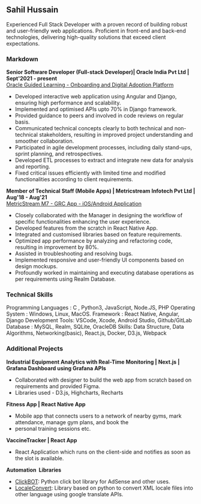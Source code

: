 ## Sahil Hussain

Experienced Full Stack Developer with a proven record of building robust and user-friendly web applications. 
Proficient in front-end and back-end technologies, delivering high-quality solutions that exceed client expectations.

### Markdown

**Senior Software Developer (Full-stack Developer)| Oracle India Pvt Ltd | Sept'2021 - present**      
[Oracle Guided Learning - Onboarding and Digital Adoption Platform](https://www.oracle.com/education/guided-learning/)
- Developed interactive web application using Angular and Django, ensuring high performance and scalability.
- Implemented and optimised APIs upto 70% in Django framework.
- Provided guidance to peers and involved in code reviews on regular basis.
- Communicated technical concepts clearly to both technical and non-technical stakeholders, resulting in improved project understanding and smoother collaboration.
- Participated in agile development processes, including daily stand-ups, sprint planning, and retrospectives.
- Developed ETL processes to extract and integrate new data for analysis and reporting.
- Fixed critical issues efficiently with limited time and modified functionalities according to client requirements.

**Member of Technical Staff (Mobile Apps) | Metricstream Infotech Pvt Ltd | Aug'18 - Aug'21**    
[MetricStream M7 - GRC App - iOS/Android Application](https://apps.apple.com/us/app/metricstream/id1436377546)
- Closely collaborated with the Manager in designing the workflow of specific functionalities enhancing the user experience.
- Developed features from the scratch in React Native App.
- Integrated and customised libraries based on feature requirements.
- Optimized app performance by analyzing and refactoring code, resulting in improvement by 80%.
- Assisted in troubleshooting and resolving bugs.
- Implemented responsive and user-friendly UI components based on design mockups.
- Profoundly worked in maintaining and executing database operations as per requirements using Realm Database.

### Technical Skills
Programming Languages : C , Python3, JavaScript, Node.JS, PHP
Operating System : Windows, Linux, MacOS.
Framework : React Native, Angular, Django
Development Tools: VSCode, Xcode, Android Studio, Github/GitLab
Database : MySQL, Realm, SQLite, OracleDB
Skills: Data Structure, Data Algorithms, Networking(basic), React.js, Docker, D3.js, Webpack

### Additional Projects
**Industrial Equipment Analytics with Real-Time Monitoring | Next.js | Grafana Dashboard using Grafana APIs**
- Collaborated with designer to build the web app from scratch based on requirements and provided Figma.
- Libraries used - D3.js, Highcharts, Recharts

**Fitness App | R﻿eact Native App**
- Mobile app that connects users to a network of nearby gyms, mark attendance, manage gym plans, and book the
- personal training sessions etc.

**VaccineTracker | R﻿eact App**
- React Application which runs on the client-side and notifies as soon as the slot is available.

**Automation ﻿ Libraries**
- [ClickBOT](https://github.com/sahildhussain/simple_click_bot): Python click bot library for AdSense and other uses.
- [LocaleConvert](https://github.com/sahildhussain/locale-convert): Library based on python to convert XML locale files into other language using google translate APIs.
